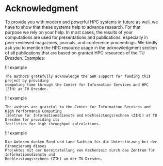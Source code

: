 # Acknowledgment

To provide you with modern and powerful HPC systems in future as well, we have to show that these
systems help to advance research. For that purpose we rely on your help. In most cases, the results
of your computations are used for presentations and publications, especially in peer-reviewed
magazines, journals, and conference proceedings. We kindly ask you to mention the HPC resource usage
in the acknowledgment section of all publications that are based on granted HPC resources of the TU
Dresden. Examples:

!!! example

    The authors gratefully acknowledge the GWK support for funding this project by providing
    computing time through the Center for Information Services and HPC (ZIH) at TU Dresden.

!!! example

    The authors are grateful to the Center for Information Services and High Performance Computing
    [Zentrum für Informationsdienste und Hochleistungsrechnen (ZIH)] at TU Dresden for providing its
    facilities for high throughput calculations.

!!! example

    Die Autoren danken Bund und Land Sachsen für die Unterstützung bei der Finanzierung dieses
    Projektes mit der Bereitstellung von Rechenzeit durch das Zentrum für Informationsdienste und
    Hochleistungsrechnen (ZIH) an der TU Dresden.
